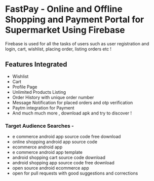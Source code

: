 # FastPay - Online and Offline Shopping and Payment Portal for Supermarket Using Firebase

Firebase is used for all the tasks of users such as user registration and login, cart, wishlist, placing order, listing orders etc !

## Features Integrated
- Wishlist
- Cart
- Profile Page
- Unlimited Products Listing
- Order History with unique order number
- Message Notification for placed orders and otp verification
- Paytm integration for Payment
- And much much more , download apk and try to discover !


### Target Audience Searches -
 - e commerce android app source code free download
 - online shopping android app source code
 - ecommerce android app
 - e commerce android app template
 - android shopping cart source code download
 - android shopping app source code free download
 - open source android ecommerce app
 - open for pull requests with good suggestions and corrections 
